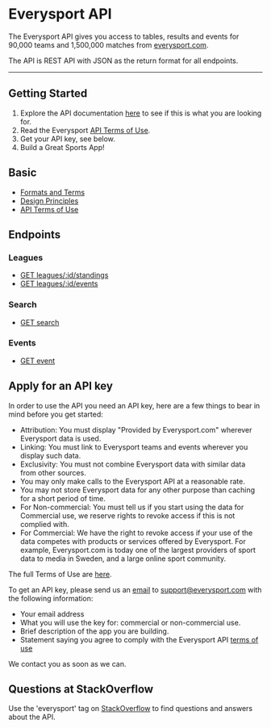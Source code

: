 # Everysport API
The Everysport API gives you access to tables, results and events for 90,000 teams and 1,500,000 matches from [everysport.com](http://www.everysport.com).  

The API is REST API with JSON as the return format for all endpoints. 

***

## Getting Started
1. Explore the API documentation [here](/endpoints) to see if this is what you are looking for.
2. Read the Everysport [API Terms of Use](basics/terms_of_use.md).
3. Get your API key, see below.   
4. Build a Great Sports App! 

## Basic
* [Formats and Terms](basics/formats_and_terms.md)
* [Design Principles](basics/design_principles.md)
* [API Terms of Use](basics/terms_of_use.md)

## Endpoints
### Leagues
* [GET leagues/:id/standings](endpoints/GET_leagues_id_standings.md)
* [GET leagues/:id/events](endpoints/GET_leagues_id_events.md)

### Search
* [GET search](endpoints/GET_search.md)

### Events
* [GET event](endpoints/GET_event_id.md)

## Apply for an API key
In order to use the API you need an API key, here are a few things to bear in mind before you get started:

* Attribution: You must display "Provided by Everysport.com" wherever Everysport data is used.
* Linking: You must link to Everysport teams and events wherever you display such data.
* Exclusivity: You must not combine Everysport data with similar data from other sources. 
* You may only make calls to the Everysport API at a reasonable rate. 
* You may not store Everysport data for any other purpose than caching for a short period of time. 
* For Non-commercial: You must tell us if you start using the data for Commercial use, we reserve rights to revoke access if this is not complied with.
* For Commercial: We have the right to revoke access if your use of the data competes with products or services offered by Everysport. For example, Everysport.com is today one of the largest providers of sport data to media in Sweden, and a large online sport community.

The full Terms of Use are [here](/basics/terms_of_use.md). 

To get an API key, please send us an [email](mailto:support@everysport.com) to <support@everysport.com> with the following information: 
* Your email address
* What you will use the key for: commercial or non-commercial use.
* Brief description of the app you are building. 
* Statement saying you agree to comply with the Everysport API [terms of use](/basics/terms_of_use.md)

We contact you as soon as we can. 

## Questions at StackOverflow 
Use the 'everysport' tag on [StackOverflow](http://stackoverflow.com/questions/tagged/everysport) to find questions and answers about the API.







  








